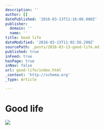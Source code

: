 ```yaml
---
description: ''
author: []
datePublished: '2016-03-13T11:16:06.880Z'
publisher:
  domain: ''
  name: ''
title: Good life
dateModified: '2016-03-13T11:02:56.290Z'
sourcePath: _posts/2016-03-13-good-life.md
published: true
inFeed: true
hasPage: true
inNav: false
url: good-life/index.html
_context: 'http://schema.org'
_type: Article

---
```

# Good life
![](https://the-grid-user-content.s3-us-west-2.amazonaws.com/eb0f1325-5f85-4889-bce5-3663871c5635.png)